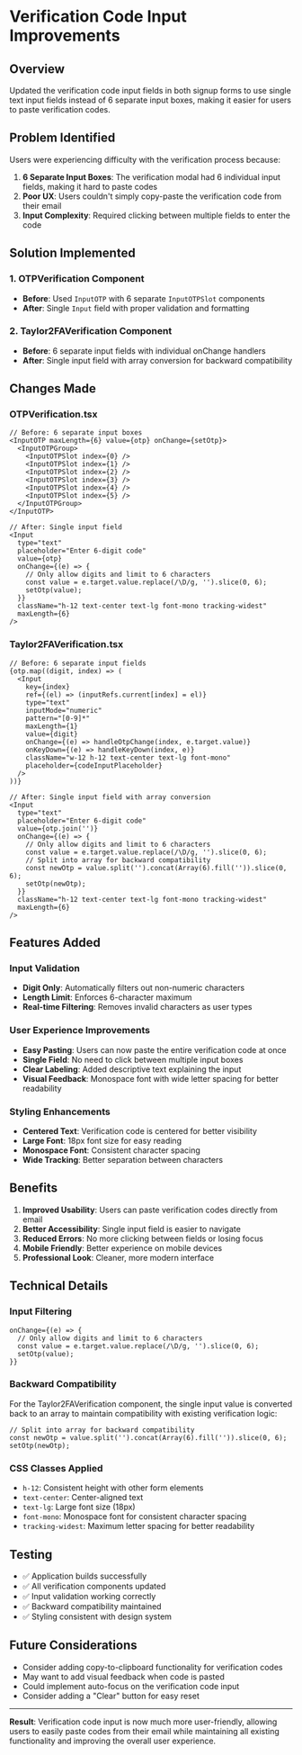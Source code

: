 # Verification Code Input Improvements

## Overview
Updated the verification code input fields in both signup forms to use single text input fields instead of 6 separate input boxes, making it easier for users to paste verification codes.

## Problem Identified
Users were experiencing difficulty with the verification process because:
1. **6 Separate Input Boxes**: The verification modal had 6 individual input fields, making it hard to paste codes
2. **Poor UX**: Users couldn't simply copy-paste the verification code from their email
3. **Input Complexity**: Required clicking between multiple fields to enter the code

## Solution Implemented

### **1. OTPVerification Component**
- **Before**: Used `InputOTP` with 6 separate `InputOTPSlot` components
- **After**: Single `Input` field with proper validation and formatting

### **2. Taylor2FAVerification Component**
- **Before**: 6 separate input fields with individual onChange handlers
- **After**: Single input field with array conversion for backward compatibility

## Changes Made

### **OTPVerification.tsx**
```tsx
// Before: 6 separate input boxes
<InputOTP maxLength={6} value={otp} onChange={setOtp}>
  <InputOTPGroup>
    <InputOTPSlot index={0} />
    <InputOTPSlot index={1} />
    <InputOTPSlot index={2} />
    <InputOTPSlot index={3} />
    <InputOTPSlot index={4} />
    <InputOTPSlot index={5} />
  </InputOTPGroup>
</InputOTP>

// After: Single input field
<Input
  type="text"
  placeholder="Enter 6-digit code"
  value={otp}
  onChange={(e) => {
    // Only allow digits and limit to 6 characters
    const value = e.target.value.replace(/\D/g, '').slice(0, 6);
    setOtp(value);
  }}
  className="h-12 text-center text-lg font-mono tracking-widest"
  maxLength={6}
/>
```

### **Taylor2FAVerification.tsx**
```tsx
// Before: 6 separate input fields
{otp.map((digit, index) => (
  <Input
    key={index}
    ref={(el) => (inputRefs.current[index] = el)}
    type="text"
    inputMode="numeric"
    pattern="[0-9]*"
    maxLength={1}
    value={digit}
    onChange={(e) => handleOtpChange(index, e.target.value)}
    onKeyDown={(e) => handleKeyDown(index, e)}
    className="w-12 h-12 text-center text-lg font-mono"
    placeholder={codeInputPlaceholder}
  />
))}

// After: Single input field with array conversion
<Input
  type="text"
  placeholder="Enter 6-digit code"
  value={otp.join('')}
  onChange={(e) => {
    // Only allow digits and limit to 6 characters
    const value = e.target.value.replace(/\D/g, '').slice(0, 6);
    // Split into array for backward compatibility
    const newOtp = value.split('').concat(Array(6).fill('')).slice(0, 6);
    setOtp(newOtp);
  }}
  className="h-12 text-center text-lg font-mono tracking-widest"
  maxLength={6}
/>
```

## Features Added

### **Input Validation**
- **Digit Only**: Automatically filters out non-numeric characters
- **Length Limit**: Enforces 6-character maximum
- **Real-time Filtering**: Removes invalid characters as user types

### **User Experience Improvements**
- **Easy Pasting**: Users can now paste the entire verification code at once
- **Single Field**: No need to click between multiple input boxes
- **Clear Labeling**: Added descriptive text explaining the input
- **Visual Feedback**: Monospace font with wide letter spacing for better readability

### **Styling Enhancements**
- **Centered Text**: Verification code is centered for better visibility
- **Large Font**: 18px font size for easy reading
- **Monospace Font**: Consistent character spacing
- **Wide Tracking**: Better separation between characters

## Benefits

1. **Improved Usability**: Users can paste verification codes directly from email
2. **Better Accessibility**: Single input field is easier to navigate
3. **Reduced Errors**: No more clicking between fields or losing focus
4. **Mobile Friendly**: Better experience on mobile devices
5. **Professional Look**: Cleaner, more modern interface

## Technical Details

### **Input Filtering**
```tsx
onChange={(e) => {
  // Only allow digits and limit to 6 characters
  const value = e.target.value.replace(/\D/g, '').slice(0, 6);
  setOtp(value);
}}
```

### **Backward Compatibility**
For the Taylor2FAVerification component, the single input value is converted back to an array to maintain compatibility with existing verification logic:
```tsx
// Split into array for backward compatibility
const newOtp = value.split('').concat(Array(6).fill('')).slice(0, 6);
setOtp(newOtp);
```

### **CSS Classes Applied**
- `h-12`: Consistent height with other form elements
- `text-center`: Center-aligned text
- `text-lg`: Large font size (18px)
- `font-mono`: Monospace font for consistent character spacing
- `tracking-widest`: Maximum letter spacing for better readability

## Testing

- ✅ Application builds successfully
- ✅ All verification components updated
- ✅ Input validation working correctly
- ✅ Backward compatibility maintained
- ✅ Styling consistent with design system

## Future Considerations

- Consider adding copy-to-clipboard functionality for verification codes
- May want to add visual feedback when code is pasted
- Could implement auto-focus on the verification code input
- Consider adding a "Clear" button for easy reset

---

**Result**: Verification code input is now much more user-friendly, allowing users to easily paste codes from their email while maintaining all existing functionality and improving the overall user experience.
